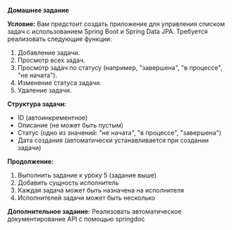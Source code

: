 **Домашнее задание**

**Условие:**
Вам предстоит создать приложение для управления списком задач с использованием Spring Boot и Spring Data JPA. Требуется реализовать следующие функции:
1. Добавление задачи.
2. Просмотр всех задач.
3. Просмотр задач по статусу (например, "завершена", "в процессе", "не начата").
4. Изменение статуса задачи.
5. Удаление задачи.

**Структура задачи:**
- ID (автоинкрементное)
- Описание (не может быть пустым)
- Статус (одно из значений: "не начата", "в процессе", "завершена")
- Дата создания (автоматически устанавливается при создании задачи)


**Продолжение:**
1) Выполнить задание к уроку 5 (задание выше)
2) Добавить сущность исполнитель
3) Каждая задача может быть назначена на исполнителя
4) Исполнителей задачи может быть несколько

**Дополнительное задание:**
Реализовать автоматическое документирование API c помощью springdoc